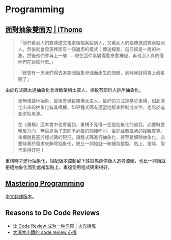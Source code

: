 # Programming

## [面對抽象雙面刃 | iThome](http://www.ithome.com.tw/voice/106025)

> 「他們看到人們要傳送文書處理檔案給別人，又看到人們要傳送試算表給別人，然後就會發現裡面有一個通用的模式：傳送檔案。這已經是一層的抽象。然後他們會再上一層……現在這件事變得愈來愈神秘，再也沒人真的懂他們在說些什麼。」

> 「總會有一天我們得去追查因抽象滲漏而產生的問題，到時候就得查上兩星期了」

由於程式碼太過抽象化會導致架構太空人，導致有部份人排斥抽象化。

> 毫無根據地抽象，最後會導致架構太空人，最好的方式是基於重構，如此演化出來的抽象化有其根據，如果程式碼有適當地版本控制或文件，也易於追查原始來源。

> 在《重構》這本書中也會看到，重構不見得一定是抽象化的過程，必要時會朝反方向，無論是為了去除不必要的間接呼叫、委託或者繼承的複雜度等。重構就是基於程式碼的現況，讓程式碼進行抽象化，甚至是解除抽象化，必要時基於需求來解除抽象化，總比一開始就一昧擁抱複製、貼上、搜尋、取代來得好吧！

重構時才進行抽象化，搭配版本控制留下蛛絲馬跡供後人追尋源頭，也比一開始就拒絕抽象化而到處複製貼上、重複使用程式碼來得好。

## [Mastering Programming](https://www.facebook.com/notes/kent-beck/mastering-programming/1184427814923414)

[中文翻譯版本](https://github.com/willard1218/Articles/blob/master/Mastering-Programming.md)。

## Reasons to Do Code Reviews

- [让 Code Review 成为一种习惯 | 火光摇曳](http://www.flickering.cn/uncategorized/2014/08/%e8%ae%a9-code-review%e6%88%90%e4%b8%ba%e4%b8%80%e7%a7%8d%e4%b9%a0%e6%83%af/)
- [大澤木小鐵的 code review 心得](https://www.facebook.com/jace.ju/posts/1047797475301945)
